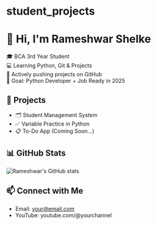 # student_projects

# 👋 Hi, I'm Rameshwar Shelke

🎓 BCA 3rd Year Student  
💻 Learning Python, Git & Projects  
📁 Actively pushing projects on GitHub  
📌 Goal: Python Developer + Job Ready in 2025

## 🚀 Projects
- 🗂️ Student Management System
- ✅ Variable Practice in Python
- 📋 To-Do App (Coming Soon...)

## 📊 GitHub Stats


![Rameshwar's GitHub stats](https://github-readme-stats.vercel.app/api?username=Ram2005373&show_icons=true&theme=tokyonight)


## 📫 Connect with Me
- Email: your@email.com
- YouTube: youtube.com/@yourchannel

